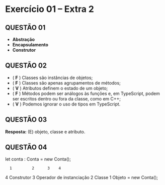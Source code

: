 # Exercício 01 – Extra 2

## QUESTÃO 01

- **Abstração**
- **Encapsulamento**
- **Construtor**

## QUESTÃO 02

- ( **F** ) Classes são instâncias de objetos;
- ( **F** ) Classes são apenas agrupamentos de métodos;
- ( **V** ) Atributos definem o estado de um objeto;
- ( **F** ) Métodos podem ser análogos às funções e, em TypeScript, podem ser escritos dentro ou fora da classe, como em C++;
- ( **V** ) Podemos ignorar o uso de tipos em TypeScript.

## QUESTÃO 03

**Resposta:** (E) objeto, classe e atributo.

## QUESTÃO 04

  let conta : Conta = new Conta();
  
      1         2      3    4

4	Construtor
3	Operador de instanciação
2	Classe
1	Objeto = new Conta();

